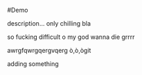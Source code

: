 #Demo

description... only chilling
bla


so fucking difficult o my god
wanna die
grrrr

awrgfqwrgqergvqerg
ò,ò,ògit

adding something
